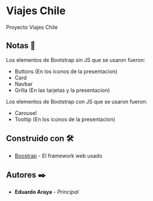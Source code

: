 # Viajes Chile

Proyecto Viajes Chile

## Notas 📄
Los elementos de Bootstrap sin JS que se usaron fueron:
+ Buttons (En los iconos de la presentacion)
+ Card
+ Navbar
+ Grilla (En las tarjetas y la presentacion)

Los elementos de Bootstrap con JS que se usaron fueron:
+ Carousel
+ Tooltip (En los iconos de la presentacion)

## Construido con 🛠️

* [Boostrap](https://getbootstrap.com/) - El framework web usado

## Autores ✒️

* **Eduardo Araya** - *Principal*